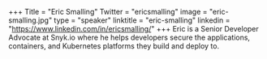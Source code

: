+++
Title = "Eric Smalling"
Twitter = "ericsmalling"
image = "eric-smalling.jpg"
type = "speaker"
linktitle = "eric-smalling"
linkedin = "https://www.linkedin.com/in/ericsmalling/"
+++
Eric is a Senior Developer Advocate at Snyk.io where he helps developers secure the applications, containers, and Kubernetes platforms they build and deploy to.
